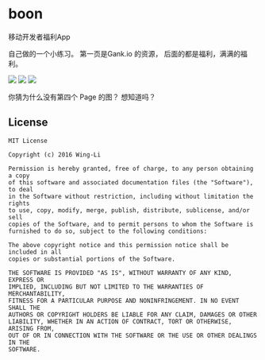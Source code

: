 # boon
移动开发者福利App

自己做的一个小练习。
第一页是Gank.io 的资源，
后面的都是福利，满满的福利。



![](https://github.com/Wing-Li/boon/blob/master/img/learn.png)
![](https://github.com/Wing-Li/boon/blob/master/img/joke.png)
![](https://github.com/Wing-Li/boon/blob/master/img/young.png)

你猜为什么没有第四个 Page 的图？
想知道吗？


## License

    MIT License

    Copyright (c) 2016 Wing-Li

    Permission is hereby granted, free of charge, to any person obtaining a copy
    of this software and associated documentation files (the "Software"), to deal
    in the Software without restriction, including without limitation the rights
    to use, copy, modify, merge, publish, distribute, sublicense, and/or sell
    copies of the Software, and to permit persons to whom the Software is
    furnished to do so, subject to the following conditions:

    The above copyright notice and this permission notice shall be included in all
    copies or substantial portions of the Software.

    THE SOFTWARE IS PROVIDED "AS IS", WITHOUT WARRANTY OF ANY KIND, EXPRESS OR
    IMPLIED, INCLUDING BUT NOT LIMITED TO THE WARRANTIES OF MERCHANTABILITY,
    FITNESS FOR A PARTICULAR PURPOSE AND NONINFRINGEMENT. IN NO EVENT SHALL THE
    AUTHORS OR COPYRIGHT HOLDERS BE LIABLE FOR ANY CLAIM, DAMAGES OR OTHER
    LIABILITY, WHETHER IN AN ACTION OF CONTRACT, TORT OR OTHERWISE, ARISING FROM,
    OUT OF OR IN CONNECTION WITH THE SOFTWARE OR THE USE OR OTHER DEALINGS IN THE
    SOFTWARE.
